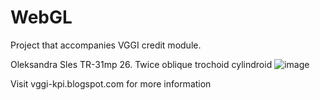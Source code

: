 # WebGL

Project that accompanies VGGI credit module.

Oleksandra Sles TR-31mp
26. Twice oblique trochoid cylindroid
![image](https://github.com/oleksandrasles/WebGL/assets/93182476/5b649ef0-428f-459d-8499-5d156be3161d)



Visit vggi-kpi.blogspot.com for more information
